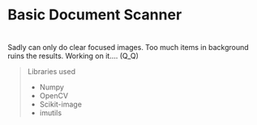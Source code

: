 # Basic Document Scanner
#
#

Sadly can only do clear focused images. Too much items in background ruins the results.
Working on it.... (Q_Q)

> Libraries used
> * Numpy
> * OpenCV
> * Scikit-image
> * imutils
